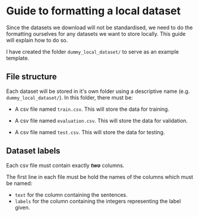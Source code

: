 Guide to formatting a local dataset
==========================

Since the datasets we download will not be standardised, we need to do the formatting ourselves for any datasets we want to store locally. This guide will explain how to do so.

I have created the folder `dummy_local_dataset/` to serve as an example template.

File structure
-------------

Each dataset will be stored in it's own folder using a descriptive name (e.g. `dummy_local_dataset/`). In this folder, there must be:

- A csv file named `train.csv`. This will store the data for training.

- A csv file named `evaluation.csv`. This will store the data for validation. 

- A csv file named `test.csv`. This will store the data for testing.


Dataset labels
---------------------------

Each csv file must contain exactly ***two*** columns.

The first line in each file must be hold the names of the columns which must be named:

- `text` for the column containing the sentences.
- `labels` for the column containing the integers representing the label given.

